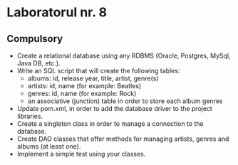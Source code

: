 # Laboratorul nr. 8

## Compulsory
- Create a relational database using any RDBMS (Oracle, Postgres, MySql, Java DB, etc.).
- Write an SQL script that will create the following tables:
  - albums: id, release year, title, artist, genre(s)
  - artists: id, name (for example: Beatles)
  - genres: id, name (for example: Rock)
  - an associative (junction) table in order to store each album genres 
- Update pom.xml, in order to add the database driver to the project libraries.
- Create a singleton class in order to manage a connection to the database.
- Create DAO classes that offer methods for managing artists, genres and albums (at least one).
- Implement a simple test using your classes. 